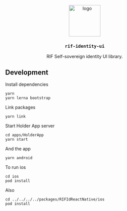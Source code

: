 <p align="middle">
    <img src="https://www.rifos.org/assets/img/logo.svg" alt="logo" height="100" >
</p>
<h3 align="middle"><code>rif-identity-ui</code></h3>
<p align="middle">
    RIF Self-sovereign identity UI library.
</p>

## Development

Install dependencies

```
yarn
yarn lerna bootstrap
```

Link packages

```
yarn link
```

Start Holder App server

```
cd apps/HolderApp
yarn start
```

And the app

```
yarn android
```

To run ios

```
cd ios
pod install
```

Also

```
cd ../../../../packages/RIFIdReactNative/ios
pod install
```
